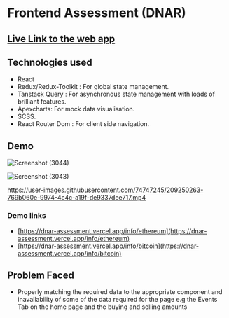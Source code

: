 # Frontend Assessment (DNAR)

## [Live Link to the web app](https://dnar-assessment.vercel.app)
## Technologies used
- React
- Redux/Redux-Toolkit : For global state management.
- Tanstack Query : For asynchronous state management with loads of brilliant features.
- Apexcharts: For mock data visualisation.
- SCSS.
- React Router Dom : For client side navigation.




## Demo
![Screenshot (3044)](https://user-images.githubusercontent.com/74747245/209250234-0d8ab0e1-f3c2-4044-80b6-3f6c57c35189.png)

![Screenshot (3043)](https://user-images.githubusercontent.com/74747245/209250240-36cc004e-375b-4919-a3fd-ed4a254e7f30.png)

https://user-images.githubusercontent.com/74747245/209250263-769b060e-9974-4c4c-a19f-de9337dee717.mp4

### Demo links
- [https://dnar-assessment.vercel.app/info/ethereum](https://dnar-assessment.vercel.app/info/ethereum)
- [https://dnar-assessment.vercel.app/info/bitcoin](https://dnar-assessment.vercel.app/info/bitcoin)


## Problem Faced
- Properly matching the required data to the appropriate component and inavailability of some of the data required for the page e.g the Events Tab on the home page and the buying and selling amounts

